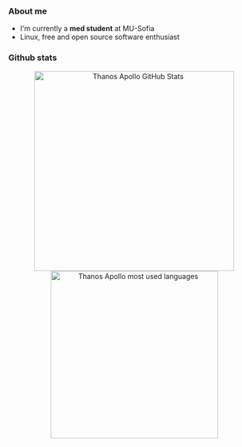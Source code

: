 

### About me 
+ I'm currently a **med student** at MU-Sofia
+ Linux, free and open source software enthusiast


### Github stats
<p align="center">

<img align="center" width="400" alt="Thanos Apollo GitHub Stats" src="https://github-readme-stats.vercel.app/api?username=ThanosApollo&show_icons=true&hide_border=true&theme=gotham" />

<img align="center" width="335" alt="Thanos Apollo most used languages"  src="https://github-readme-stats.vercel.app/api/top-langs/?username=ThanosApollo&hide=cmake,css,html&langs_count=6&hide_border=true&layout=compact&theme=gotham" />

</p>

